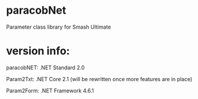 # paracobNet
Parameter class library for Smash Ultimate

# version info:

paracobNET: .NET Standard 2.0

Param2Txt: .NET Core 2.1 (will be rewritten once more features are in place)

Param2Form: .NET Framework 4.6.1
